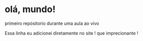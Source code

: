 # olá, mundo!
 primeiro repósitorio durante uma aula ao vivo
 
Essa linha eu adicionei diretamente no site ! que imprecionante !
